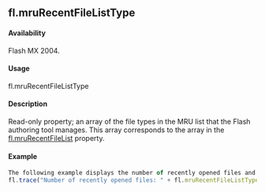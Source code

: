 ## fl.mruRecentFileListType

#### Availability

Flash MX 2004.

#### Usage

fl.mruRecentFileListType

#### Description

Read-only property; an array of the file types in the MRU list that the Flash authoring tool manages. This array corresponds to the array in the [fl.mruRecentFileList](#!wielmic/developers-animatesdk-docs/test/flash_object_(fl)/fl42.md) property.

#### Example

```javascript
The following example displays the number of recently opened files and the type of each file, in the Output panel:
fl.trace("Number of recently opened files: " + fl.mruRecentFileListType.length); for (i = 0; i \< fl.mruRecentFileListType.length; i++) fl.trace("type: " + fl.mruRecentFileListType\[i\]);

```